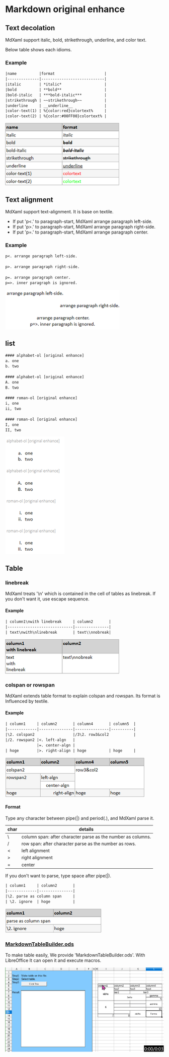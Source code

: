 # Markdown original enhance

## Text decolation

MdXaml support italic, bold, strikethrough, underline, and color text.

Below table shows each idioms.

### Example

```txt
|name          |format                      |
|--------------|----------------------------|
|italic        | *italic*                   |
|bold          | **bold**                   |
|bold-italic   | ***bold-italic***          |
|strikethrough | ~~strikethrough~~          |
|underline     | __underline__              |
|color-text(1) | %{color:red}colortext%     |
|color-text(2) | %{color:#00FF00}colortext% |

```
![text_deco](img/text_deco.png)

## Text alignment

MdXaml support text-alignment. It is base on textile.

* If put 'p<.' to paragraph-start, MdXaml arrange paragraph left-side.
* If put 'p>.' to paragraph-start, MdXaml arrange paragraph right-side.
* If put 'p=.' to paragraph-start, MdXaml arrange paragraph center.

### Example
```txt
p<. arrange paragraph left-side.

p>. arrange paragraph right-side.

p=. arrange paragraph center.  
p=>. inner paragraph is ignored.
```
![text_alignment](img/text_alignment.png)


## list
```txt
#### alphabet-ol [original enhance]
a. one
b. two

#### alphabet-ol [original enhance]
A. one
B. two

#### roman-ol [original enhance]
i, one
ii, two

#### roman-ol [original enhance]
I, one
II, two
```
![list](img/list.png)

## Table 

### linebreak

MdXaml treats '\n' which is contained in the cell of tables as linebreak.
If you don't want it, use escape sequence.

#### Example

```txt
| column1\nwith linebreak     | column2       |
|-----------------------------|---------------|
| text\nwith\nlinebreak       | text\\nnobreak|
```
![view1](img/generated_table.linebreak.png)

### colspan or rowspan

MdXaml extends table format to explain colspan and rowspan. Its format is Influenced by textile.

#### Example

```txt
| column1     | column2       | column4       | column5  |
|-------------|---------------|---------------|----------|
|\2. colspan2                 |/3\2. row3&col2           |
|/2. rowspan2 |<. left-algn   |
              |=. center-algn |
| hoge        |>. right-align | hoge          | hoge     |

```
![view1](img/generated_table.span.png)

#### Format

Type any character between pipe(|) and period(.), and MdXaml parse it.

| char | details                                                      |
|------|--------------------------------------------------------------|
| \\   | column span: after character parse as the number as columns. |
| /    | row span: after character parse as the number as rows.       |
| <    | left alignment  |
| >    | right alignment |
| =    | center          |

If you don't want to parse, type space after pipe(|).

```txt
| column1     | column2       |
|-------------|---------------|
|\2. parse as column span     |
| \2. ignore  | hoge          |
```

![view2](img/generated_table.nospan.png)


### [MarkdownTableBuilder.ods](MarkdownTableBuilder.ods)

To make table easily, We provide 'MarkdownTableBuilder.ods'.
With LibreOffice It can open it and execute macros.

![how to](img/howtouse_mdtblbuilder.gif)
